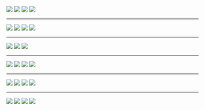 
![](./svg/absolute-confirmed.svg)
![](./svg/absolute-deaths.svg)
![](./svg/absolute-recovered.svg)
![](./svg/absolute-infected.svg)

----

![](./svg/peakpct-confirmed.svg)
![](./svg/peakpct-deaths.svg)
![](./svg/peakpct-recovered.svg)
![](./svg/peakpct-infected.svg)

----

![](./svg/relative-deaths.svg)
![](./svg/relative-recovered.svg)
![](./svg/relative-infected.svg)

----

![](./svg/absolute_pop100k-confirmed.svg)
![](./svg/absolute_pop100k-deaths.svg)
![](./svg/absolute_pop100k-recovered.svg)
![](./svg/absolute_pop100k-infected.svg)

----

![](./svg/delta-confirmed.svg)
![](./svg/delta-deaths.svg)
![](./svg/delta-recovered.svg)
![](./svg/delta-infected.svg)

----

![](./svg/deltapct-confirmed.svg)
![](./svg/deltapct-deaths.svg)
![](./svg/deltapct-recovered.svg)
![](./svg/deltapct-infected.svg)

